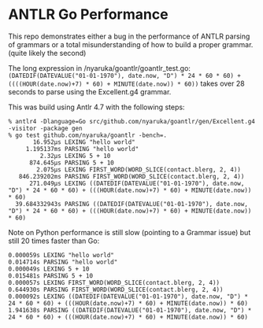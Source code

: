 
ANTLR Go Performance
=====================

This repo demonstrates either a bug in the performance of ANTLR parsing of grammars or a total misunderstanding of how to build a proper grammar. (quite likely the second)

The long expression in /nyaruka/goantlr/goantlr_test.go: `(DATEDIF(DATEVALUE("01-01-1970"), date.now, "D") * 24 * 60 * 60) + ((((HOUR(date.now)+7) * 60) + MINUTE(date.now)) * 60))` takes over 28 seconds to parse using the Excellent.g4 grammar.

This was build using Antlr 4.7 with the following steps:

```
% antlr4 -Dlanguage=Go src/github.com/nyaruka/goantlr/gen/Excellent.g4 -visitor -package gen
% go test github.com/nyaruka/goantlr -bench=.
       16.952µs LEXING "hello world"
     1.195137ms PARSING "hello world"
         2.32µs LEXING 5 + 10
      874.645µs PARSING 5 + 10
        2.075µs LEXING FIRST_WORD(WORD_SLICE(contact.blerg, 2, 4))
   846.239202ms PARSING FIRST_WORD(WORD_SLICE(contact.blerg, 2, 4))
      271.049µs LEXING ((DATEDIF(DATEVALUE("01-01-1970"), date.now, "D") * 24 * 60 * 60) + (((HOUR(date.now)+7) * 60) + MINUTE(date.now)) * 60)
  39.684332943s PARSING ((DATEDIF(DATEVALUE("01-01-1970"), date.now, "D") * 24 * 60 * 60) + (((HOUR(date.now)+7) * 60) + MINUTE(date.now)) * 60)
```

Note on Python performance is still slow (pointing to a Grammar issue) but still 20 times faster than Go:

```
0.000059s LEXING "hello world"
0.014714s PARSING "hello world"
0.000049s LEXING 5 + 10
0.015481s PARSING 5 + 10
0.000057s LEXING FIRST_WORD(WORD_SLICE(contact.blerg, 2, 4))
0.644930s PARSING FIRST_WORD(WORD_SLICE(contact.blerg, 2, 4))
0.000092s LEXING ((DATEDIF(DATEVALUE("01-01-1970"), date.now, "D") * 24 * 60 * 60) + (((HOUR(date.now)+7) * 60) + MINUTE(date.now)) * 60)
1.941638s PARSING ((DATEDIF(DATEVALUE("01-01-1970"), date.now, "D") * 24 * 60 * 60) + (((HOUR(date.now)+7) * 60) + MINUTE(date.now)) * 60)
```
